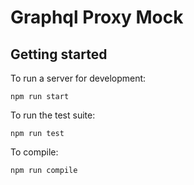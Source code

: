 # Graphql Proxy Mock

## Getting started

To run a server for development:

`npm run start`

To run the test suite:

`npm run test`

To compile:

`npm run compile`
